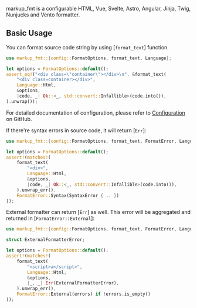 markup_fmt is a configurable HTML, Vue, Svelte, Astro, Angular, Jinja, Twig, Nunjucks and Vento formatter.

## Basic Usage

You can format source code string by using [`format_text`] function.

```rust
use markup_fmt::{config::FormatOptions, format_text, Language};

let options = FormatOptions::default();
assert_eq!("<div class=\"container\"></div>\n", &format_text(
    "<div class=container></div>",
    Language::Html,
    &options,
    |code, _| Ok::<_, std::convert::Infallible>(code.into()),
).unwrap());
```

For detailed documentation of configuration,
please refer to [Configuration](https://github.com/g-plane/markup_fmt/blob/main/docs/config.md) on GitHub.

If there're syntax errors in source code, it will return [`Err`]:

```rust
use markup_fmt::{config::FormatOptions, format_text, FormatError, Language, SyntaxError};

let options = FormatOptions::default();
assert!(matches!(
    format_text(
        "<div>",
        Language::Html,
        &options,
        |code, _| Ok::<_, std::convert::Infallible>(code.into()),
    ).unwrap_err(),
    FormatError::Syntax(SyntaxError { .. })
));
```

External formatter can return [`Err`] as well.
This error will be aggregated and returned in [`FormatError::External`]:

```rust
use markup_fmt::{config::FormatOptions, format_text, FormatError, Language};

struct ExternalFormatterError;

let options = FormatOptions::default();
assert!(matches!(
    format_text(
        "<script>a</script>",
        Language::Html,
        &options,
        |_, _| Err(ExternalFormatterError),
    ).unwrap_err(),
    FormatError::External(errors) if !errors.is_empty()
));
```
